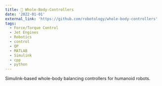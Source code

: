 ```yaml
---
title: 🔨 Whole-Body-Controllers
date: '2022-01-01'
external_link: 'https://github.com/robotology/whole-body-controllers' 
tags:
  - Force/Torque Control
  - Jet Engines
  - Robotics
  - control
  - QP
  - MATLAB
  - Simulink
  - cpp
  - python
---
```


Simulink-based whole-body balancing controllers for humanoid robots.

<!--more-->

